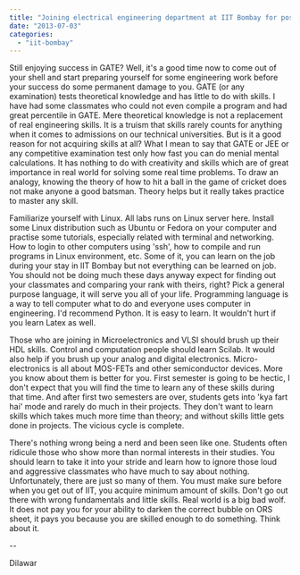 ```yaml
---
title: "Joining electrical engineering department at IIT Bombay for post-graduation?"
date: "2013-07-03"
categories: 
  - "iit-bombay"
---
```


Still enjoying success in GATE? Well, it's a good time now to come out of your shell and start preparing yourself for some engineering work before your success do some permanent damage to you. GATE (or any examination) tests theoretical knowledge and has little to do with skills. I have had some classmates who could not even compile a program and had great percentile in GATE. Mere theoretical knowledge is not a replacement of real engineering skills. It is a truism that skills rarely counts for anything when it comes to admissions on our technical universities. But is it a good reason for not acquiring skills at all? What I mean to say that GATE or JEE or any competitive examination test only how fast you can do menial mental calculations. It has nothing to do with creativity and skills which are of great importance in real world for solving some real time problems. To draw an analogy, knowing the theory of how to hit a ball in the game of cricket does not make anyone a good batsman. Theory helps but it really takes practice to master any skill.

Familiarize yourself with Linux. All labs runs on Linux server here. Install some Linux distribution such as Ubuntu or Fedora on your computer and practise some tutorials, especially related with terminal and networking. How to login to other computers using 'ssh', how to compile and run programs in Linux environment, etc. Some of it, you can learn on the job during your stay in IIT Bombay but not everything can be learned on job. You should not be doing much these days anyway expect for finding out your classmates and comparing your rank with theirs, right? Pick a general purpose language, it will serve you all of your life. Programming language is a way to tell computer what to do and everyone uses computer in engineering. I'd recommend Python. It is easy to learn. It wouldn't hurt if you learn Latex as well. 

Those who are joining in Microelectronics and VLSI should brush up their HDL skills. Control and computation people should learn Scilab. It would also help if you brush up your analog and digital electronics. Micro-electronics is all about MOS-FETs and other semiconductor devices. More you know about them is better for you. First semester is going to be hectic, I don't expect that you will find the time to learn any of these skills during that time. And after first two semesters are over, students gets into 'kya fart hai' mode and rarely do much in their projects. They don't want to learn skills which takes much more time than theory; and without skills little gets done in projects. The vicious cycle is complete. 

There's nothing wrong being a nerd and been seen like one. Students often ridicule those who show more than normal interests in their studies. You should learn to take it into your stride and learn how to ignore those loud and aggressive classmates who have much to say about nothing. Unfortunately, there are just so many of them. You must make sure before when you get out of IIT, you acquire minimum amount of skills. Don't go out there with wrong fundamentals and little skills. Real world is a big bad wolf. It does not pay you for your ability to darken the correct bubble on ORS sheet, it pays you because you are skilled enough to do something. Think about it. 

\-- 

Dilawar
